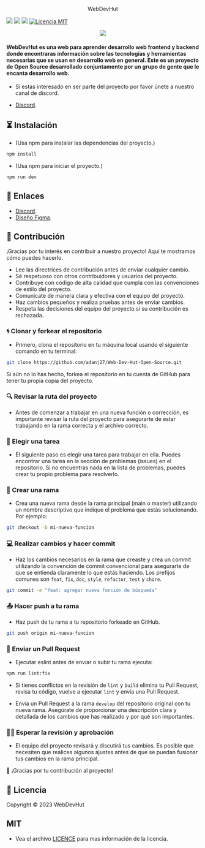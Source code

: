 <p align="center">
  WebDevHut
</p>

<p align="center">

![](https://img.shields.io/github/stars/adanj27/Web-Dev-Hut-Open-Sorce.svg) ![](https://img.shields.io/badge/Maintained%3F-yes-green.svg) ![](https://img.shields.io/github/issues/adanj27/Web-Dev-Hut-Open-Sorce.svg) [![Licencia MIT](https://img.shields.io/github/license/adanj27/Web-Dev-Hut-Open-Sorce.svg)](https://github.com/adanj27/Web-Dev-Hut-Open-Sorce/blob/main/LICENSE)

</p>

<p align="center">
  <img src="https://live.staticflickr.com/65535/52875956458_70fa5028e0_b.jpg" />
</p>

#### WebDevHut es una web para aprender desarrollo web frontend y backend donde encontraras información sobre las tecnologías y herramientas necesarias que se usan en desarrollo web en general. Este es un proyecto de Open Source desarrollado conjuntamente por un grupo de gente que le encanta desarrollo web.

- Si estas interesado en ser parte del proyecto por favor únete a nuestro canal de discord.

- [Discord](https://discord.gg/Hmew77TY).

## ⏳ Instalación

- (Usa npm para instalar las dependencias del proyecto.)

```bash
npm install
```

- (Usa npm para iniciar el proyecto.)

```bash
npm run dev
```

## 🔗 Enlaces

- [Discord](https://discord.gg/Hmew77TY).
- [Diseño Figma](https://www.figma.com/file/CVUWo2Up36fZrrC21cRi2J/Dise%C3%B1o-mockups?type=design&node-id=62%3A2&t=VS53gq55k94o10Bw-1).

## 🚀 Contribución

¡Gracias por tu interés en contribuir a nuestro proyecto! Aquí te mostramos cómo puedes hacerlo.

- Lee las directrices de contribución antes de enviar cualquier cambio.
- Sé respetuoso con otros contribuidores y usuarios del proyecto.
- Contribuye con código de alta calidad que cumpla con las convenciones de estilo del proyecto.
- Comunícate de manera clara y efectiva con el equipo del proyecto.
- Haz cambios pequeños y realiza pruebas antes de enviar cambios.
- Respeta las decisiones del equipo del proyecto si su contribución es rechazada.

### 🌀 Clonar y forkear el repositorio

- Primero, clona el repositorio en tu máquina local usando el siguiente comando en tu terminal:

```bash
git clone https://github.com/adanj27/Web-Dev-Hut-Open-Source.git
```

Si aún no lo has hecho, forkea el repositorio en tu cuenta de GitHub para tener tu propia copia del proyecto.

### 🔍 Revisar la ruta del proyecto

- Antes de comenzar a trabajar en una nueva función o corrección, es importante revisar la ruta del proyecto para asegurarte de estar trabajando en la rama correcta y el archivo correcto.

### 📝 Elegir una tarea

- El siguiente paso es elegir una tarea para trabajar en ella. Puedes encontrar una tarea en la sección de problemas (issues) en el repositorio. Si no encuentras nada en la lista de problemas, puedes crear tu propio problema para resolverlo.

### 📂 Crear una rama

- Crea una nueva rama desde la rama principal (main o master) utilizando un nombre descriptivo que indique el problema que estás solucionando. Por ejemplo:

```bash
git checkout -b mi-nueva-funcion
```

### 💻 Realizar cambios y hacer commit

- Haz los cambios necesarios en la rama que creaste y crea un commit utilizando la convención de commit convencional para asegurarte de que se entienda claramente lo que estás haciendo. Los prefijos comunes son `feat`, `fix`, `doc`, `style`, `refactor`, `test` y `chore`.

```bash
git commit -m "feat: agregar nueva función de búsqueda"
```

### 📤 Hacer push a tu rama

- Haz push de tu rama a tu repositorio forkeado en GitHub.

```bash
git push origin mi-nueva-funcion
```

### 🤝 Enviar un Pull Request

- Ejecutar eslint antes de enviar o subir tu rama ejecuta:

```bash
npm run lint:fix
```

- Si tienes conflictos en la revisión de `lint` y `build` elimina tu Pull Request, revisa tu código, vuelve a ejecutar `lint` y envia una Pull Request.

- Envía un Pull Request a la rama `develop` del repositorio original con tu nueva rama. Asegúrate de proporcionar una descripción clara y detallada de los cambios que has realizado y por qué son importantes.

### 🕵️‍♂️ Esperar la revisión y aprobación

- El equipo del proyecto revisará y discutirá tus cambios. Es posible que necesiten que realices algunos ajustes antes de que se puedan fusionar tus cambios en la rama principal.

🎉 ¡Gracias por tu contribución al proyecto!

## 📜 Licencia

Copyright © 2023 WebDevHut

## MIT

- Vea el archivo [LICENCE](./LICENCE) para mas información de la licencia.
